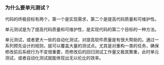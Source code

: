 ### 为什么要单元测试？

代码的终极目标有两个，第一个是实现需求，第二个是提高代码质量和可维护性。

单元测试是为了提高代码质量和可维护性，是实现代码的第二个目标的一种方法。

单元测试，或者更大一些的自动化测试，对提高软件质量是有很大帮助的。通过一系列预先设计的规则，就可以覆盖大量的测试点。尤其是对重构一类的任务，确保修改前后系统行为不变很重要，而修改后的回归测试工作量又极其繁重，此时单元测试，或者自动化测试就能体现出无以伦比的效率。

